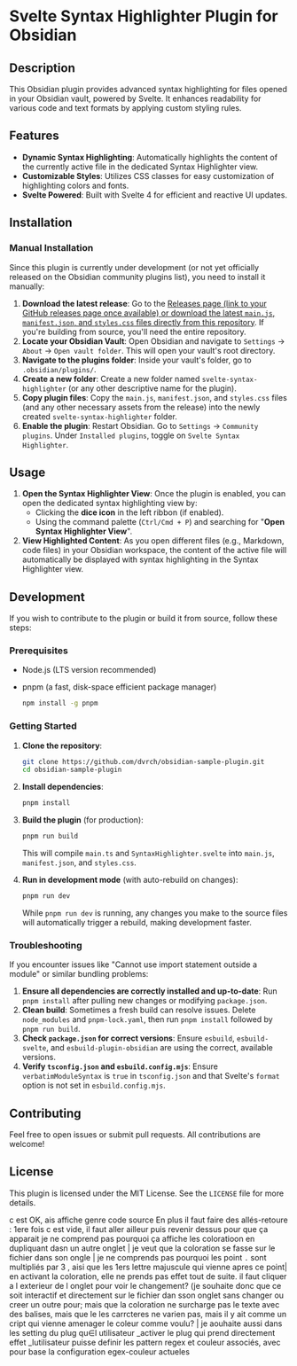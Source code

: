 # Svelte Syntax Highlighter Plugin for Obsidian

## Description

This Obsidian plugin provides advanced syntax highlighting for files opened in your Obsidian vault, powered by Svelte. It enhances readability for various code and text formats by applying custom styling rules.

## Features

*   **Dynamic Syntax Highlighting**: Automatically highlights the content of the currently active file in the dedicated Syntax Highlighter view.
*   **Customizable Styles**: Utilizes CSS classes for easy customization of highlighting colors and fonts.
*   **Svelte Powered**: Built with Svelte 4 for efficient and reactive UI updates.

## Installation

### Manual Installation

Since this plugin is currently under development (or not yet officially released on the Obsidian community plugins list), you need to install it manually:

1.  **Download the latest release**: Go to the [Releases page (link to your GitHub releases page once available) or download the latest `main.js`, `manifest.json`, and `styles.css` files directly from this repository](https://github.com/dvrch/obsidian-sample-plugin/releases/latest). If you're building from source, you'll need the entire repository.
2.  **Locate your Obsidian Vault**: Open Obsidian and navigate to `Settings` -> `About` -> `Open vault folder`. This will open your vault's root directory.
3.  **Navigate to the plugins folder**: Inside your vault's folder, go to `.obsidian/plugins/`.
4.  **Create a new folder**: Create a new folder named `svelte-syntax-highlighter` (or any other descriptive name for the plugin).
5.  **Copy plugin files**: Copy the `main.js`, `manifest.json`, and `styles.css` files (and any other necessary assets from the release) into the newly created `svelte-syntax-highlighter` folder.
6.  **Enable the plugin**: Restart Obsidian. Go to `Settings` -> `Community plugins`. Under `Installed plugins`, toggle on `Svelte Syntax Highlighter`.

## Usage

1.  **Open the Syntax Highlighter View**: Once the plugin is enabled, you can open the dedicated syntax highlighting view by:
    *   Clicking the **dice icon** in the left ribbon (if enabled).
    *   Using the command palette (`Ctrl/Cmd + P`) and searching for "**Open Syntax Highlighter View**".
2.  **View Highlighted Content**: As you open different files (e.g., Markdown, code files) in your Obsidian workspace, the content of the active file will automatically be displayed with syntax highlighting in the Syntax Highlighter view.

## Development

If you wish to contribute to the plugin or build it from source, follow these steps:

### Prerequisites

*   Node.js (LTS version recommended)
*   pnpm (a fast, disk-space efficient package manager)

    ```bash
    npm install -g pnpm
    ```

### Getting Started

1.  **Clone the repository**:

    ```bash
    git clone https://github.com/dvrch/obsidian-sample-plugin.git
    cd obsidian-sample-plugin
    ```

2.  **Install dependencies**:

    ```bash
    pnpm install
    ```

3.  **Build the plugin** (for production):

    ```bash
    pnpm run build
    ```

    This will compile `main.ts` and `SyntaxHighlighter.svelte` into `main.js`, `manifest.json`, and `styles.css`.

4.  **Run in development mode** (with auto-rebuild on changes):

    ```bash
    pnpm run dev
    ```

    While `pnpm run dev` is running, any changes you make to the source files will automatically trigger a rebuild, making development faster.

### Troubleshooting

If you encounter issues like "Cannot use import statement outside a module" or similar bundling problems:

1.  **Ensure all dependencies are correctly installed and up-to-date**: Run `pnpm install` after pulling new changes or modifying `package.json`.
2.  **Clean build**: Sometimes a fresh build can resolve issues. Delete `node_modules` and `pnpm-lock.yaml`, then run `pnpm install` followed by `pnpm run build`.
3.  **Check `package.json` for correct versions**: Ensure `esbuild`, `esbuild-svelte`, and `esbuild-plugin-obsidian` are using the correct, available versions.
4.  **Verify `tsconfig.json` and `esbuild.config.mjs`**: Ensure `verbatimModuleSyntax` is `true` in `tsconfig.json` and that Svelte's `format` option is not set in `esbuild.config.mjs`.

## Contributing

Feel free to open issues or submit pull requests. All contributions are welcome!

## License

This plugin is licensed under the MIT License. See the `LICENSE` file for more details.

c est OK, ais affiche genre code source 
En plus il faut faire des allés-retoure : 1ere fois c est vide, il faut aller ailleur puis revenir dessus pour que  ça apparait 
je ne comprend pas pourquoi ça affiche les coloratioon en dupliquant dasn un autre onglet | je veut que la coloration se fasse sur le fichier dans son ongle | je ne comprends pas pourquoi les point `.` sont multipliés par 3 , aisi que les 1ers lettre majuscule qui vienne apres ce point|  en activant la coloration, elle ne prends pas effet tout de suite. il faut cliquer a l exterieur de l onglet pour voir le changement? (je souhaite donc que ce soit interactif et directement sur  le fichier dan sson onglet sans changer ou creer un outre pour; mais que la coloration ne surcharge pas le texte avec des balises, mais que le  les carrcteres ne varien pas, mais il y ait comme un cript qui vienne amenager le coleur comme voulu? | je aouhaite aussi dans les setting du plug qu∈l utilisateur _activer le plug  qui prend directement effet  _lutilisateur puisse definir les pattern regex et couleur associés, avec pour base la configuration egex-couleur actueles
